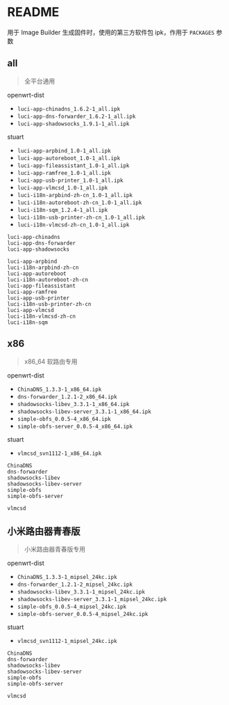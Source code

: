 # README

用于 Image Builder 生成固件时，使用的第三方软件包 ipk，作用于 `PACKAGES` 参数

## all

> 全平台通用

openwrt-dist

* `luci-app-chinadns_1.6.2-1_all.ipk`
* `luci-app-dns-forwarder_1.6.2-1_all.ipk`
* `luci-app-shadowsocks_1.9.1-1_all.ipk`

stuart

* `luci-app-arpbind_1.0-1_all.ipk`
* `luci-app-autoreboot_1.0-1_all.ipk`
* `luci-app-fileassistant_1.0-1_all.ipk`
* `luci-app-ramfree_1.0-1_all.ipk`
* `luci-app-usb-printer_1.0-1_all.ipk`
* `luci-app-vlmcsd_1.0-1_all.ipk`
* `luci-i18n-arpbind-zh-cn_1.0-1_all.ipk`
* `luci-i18n-autoreboot-zh-cn_1.0-1_all.ipk`
* `luci-i18n-sqm_1.2.4-1_all.ipk`
* `luci-i18n-usb-printer-zh-cn_1.0-1_all.ipk`
* `luci-i18n-vlmcsd-zh-cn_1.0-1_all.ipk`

```
luci-app-chinadns
luci-app-dns-forwarder
luci-app-shadowsocks

luci-app-arpbind
luci-i18n-arpbind-zh-cn
luci-app-autoreboot
luci-i18n-autoreboot-zh-cn
luci-app-fileassistant
luci-app-ramfree
luci-app-usb-printer
luci-i18n-usb-printer-zh-cn
luci-app-vlmcsd
luci-i18n-vlmcsd-zh-cn
luci-i18n-sqm
```

## x86

> x86_64 软路由专用

openwrt-dist

* `ChinaDNS_1.3.3-1_x86_64.ipk`
* `dns-forwarder_1.2.1-2_x86_64.ipk`
* `shadowsocks-libev_3.3.1-1_x86_64.ipk`
* `shadowsocks-libev-server_3.3.1-1_x86_64.ipk`
* `simple-obfs_0.0.5-4_x86_64.ipk`
* `simple-obfs-server_0.0.5-4_x86_64.ipk`

stuart

* `vlmcsd_svn1112-1_x86_64.ipk`

```
ChinaDNS
dns-forwarder
shadowsocks-libev
shadowsocks-libev-server
simple-obfs
simple-obfs-server

vlmcsd
```

## 小米路由器青春版

> 小米路由器青春版专用

openwrt-dist

* `ChinaDNS_1.3.3-1_mipsel_24kc.ipk`
* `dns-forwarder_1.2.1-2_mipsel_24kc.ipk`
* `shadowsocks-libev_3.3.1-1_mipsel_24kc.ipk`
* `shadowsocks-libev-server_3.3.1-1_mipsel_24kc.ipk`
* `simple-obfs_0.0.5-4_mipsel_24kc.ipk`
* `simple-obfs-server_0.0.5-4_mipsel_24kc.ipk`

stuart

* `vlmcsd_svn1112-1_mipsel_24kc.ipk`

```
ChinaDNS
dns-forwarder
shadowsocks-libev
shadowsocks-libev-server
simple-obfs
simple-obfs-server

vlmcsd
```